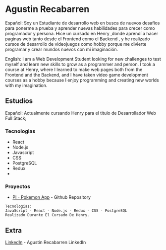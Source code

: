 # Agustin Recabarren

Español:
Soy un Estudiante de desarrollo web en busca de nuevos desafíos para ponerme a prueba y aprender nuevas habilidades para crecer como programador y persona. Hice un cursado en Henry ,donde aprendí a hacer paginas web tanto desde el Frontend como el Backend , y he realizado cursos de desarrollo de videojuegos como hobby porque me divierte programar y crear mundos nuevos con mi imaginación.

English:
I am a Web Development Student looking for new challenges to test myself and learn new skills to grow as a programmer and person. I took a course at Henry, where I learned to make web pages both from the Frontend and the Backend, and I have taken video game development courses as a hobby because I enjoy programming and creating new worlds with my imagination.

## Estudios

Español:
Actualmente cursando Henry para el titulo de Desarrollador Web Full Stack;

### Tecnologias

* React 
* Node.js 
* Javascript 
* CSS 
* PostgreSQL 
* Redux
* 
### Proyectos

* [PI - Pokemon App](https://github.com/AgusReka/PI-Pokemon-main) - Github Repository
```
Tecnologias:
JavaScript - React - Node.js - Redux - CSS - PostgreSQL
Realizado Durante El Cursado De Henry.
```
## Extra

[LinkedIn](https://www.linkedin.com/in/agustin-recabarren-b163a1237/) - Agustin Recabarren LinkedIn

